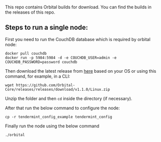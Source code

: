 This repo contains Orbital builds for download. You can find the builds in the releases of this repo.

## Steps to run a single node:

First you need to run the CouchDB database which is required by orbital node:

```
docker pull couchdb
docker run -p 5984:5984 -d -e COUCHDB_USER=admin -e COUCHDB_PASSWORD=password couchdb
```

Then download the latest release from [here](https://github.com/Orbital-Core/releases/releases) based on your OS or using this command, for example, in a CLI:

```
wget https://github.com/Orbital-Core/releases/releases/download/v1.1.0/Linux.zip
```

Unzip the folder and then `cd` inside the directory (if necessary). 

After that run the below command to configure the node:

```
cp -r tendermint_config_example tendermint_config
```

Finally run the node using the below command

```
./orbital
```
